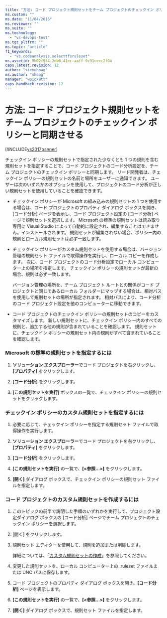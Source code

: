 ```yaml
---
title: "方法: コード プロジェクト規則セットをチーム プロジェクトのチェックイン ポリシーと同期させる | Microsoft Docs"
ms.custom: ""
ms.date: "11/04/2016"
ms.reviewer: ""
ms.suite: ""
ms.technology: 
  - "vs-devops-test"
ms.tgt_pltfrm: ""
ms.topic: "article"
f1_keywords: 
  - "vs.codeanalysis.selecttfsruleset"
ms.assetid: 9b02f934-2db6-41ec-aaff-9c31ceec2f04
caps.latest.revision: 12
author: "stevehoag"
ms.author: "shoag"
manager: "wpickett"
caps.handback.revision: 12
---
```

# 方法: コード プロジェクト規則セットをチーム プロジェクトのチェックイン ポリシーと同期させる
[!INCLUDE[vs2017banner](../code-quality/includes/vs2017banner.md)]

チェックイン ポリシーの規則セットで指定された少なくとも 1 つの規則を含む規則セットを指定することで、コード プロジェクトのコード分析設定を、チーム プロジェクトのチェックイン ポリシーと同期します。  リード開発者は、チェックイン ポリシーの規則セットの名前と場所をユーザーに通知できます。  ユーザーは次のいずれかのオプションを使用して、プロジェクトのコード分析が正しい規則セットを使用していることを確認できます。  
  
-   チェックイン ポリシーが Microsoft の組み込みの規則セットの 1 つを使用する場合は、コード プロジェクトのプロパティ ダイアログ ボックスを開き、\[コード分析\] ページを表示し、コード プロジェクト設定の \[コード分析\] ページで規則セットを選択します。  Microsoft の標準の規則セットは読み取り専用に Visual Studio によって自動的に設定され、編集することはできません。インストールされます。  規則セットが編集されない場合、ポリシー内の規則とローカル規則セットは必ず一致します。  
  
-   チェックイン ポリシーがカスタム規則セットを使用する場合は、バージョン管理の規則セット ファイルで取得操作を実行し、ローカル コピーを作成します。  次に、コード プロジェクトのコード分析設定でローカル コンピューター上の場所を指定します。  チェックイン ポリシーの規則セットが最新の場合、規則は必ず一致します。  
  
     バージョン管理の場所を、チーム プロジェクト ルートとの関係がコード プロジェクトと同じであるローカル フォルダーにマップする場合は、相対パスを使用して規則セットの場所が指定されます。  相対パスにより、コード分析のコード プロジェクト設定を他のコンピューターに移動できます。  
  
-   コード プロジェクトのチェックイン ポリシーの規則セットのコピーをカスタマイズします。  新しい規則セットに、チェックイン ポリシー内のすべての規則と、追加する他の規則が含まれていることを確認します。  規則セットに、チェックイン ポリシーの規則セット内の規則がすべて含まれていることを確認します。  
  
### Microsoft の標準の規則セットを指定するには  
  
1.  **ソリューション エクスプローラー**でコード プロジェクトを右クリックし、**\[プロパティ\]** をクリックします。  
  
2.  **\[コード分析\]** をクリックします。  
  
3.  **\[この規則セットを実行\]** ボックスの一覧で、チェックイン ポリシーの規則セットをクリックします。  
  
### チェックイン ポリシーのカスタム規則セットを指定するには  
  
1.  必要に応じて、チェックイン ポリシーを指定する規則セット ファイルで取得操作を実行します。  
  
2.  **ソリューション エクスプローラー**でコード プロジェクトを右クリックし、**\[プロパティ\]** をクリックします。  
  
3.  **\[コード分析\]** をクリックします。  
  
4.  **\[この規則セットを実行\]** の一覧で、**\[\<参照...\>\]** をクリックします。  
  
5.  **\[開く\]** ダイアログ ボックスで、チェックイン ポリシーの規則セット ファイルを指定します。  
  
### コード プロジェクトのカスタム規則セットを作成するには  
  
1.  このトピックの前半で説明した手順のいずれかを実行して、プロジェクト設定ダイアログ ボックスの \[コード分析\] ページでチーム プロジェクトのチェックイン ポリシーを選択します。  
  
2.  \[開く\] をクリックします。  
  
3.  規則セット エディターを使用して、規則を追加または削除します。  
  
     詳細については、「[カスタム規則セットの作成](../code-quality/creating-custom-code-analysis-rule-sets.md)」を参照してください。  
  
4.  変更した規則セットを、ローカル コンピューター上の .ruleset ファイルまたは UNC パスに保存します。  
  
5.  コード プロジェクトのプロパティ ダイアログ ボックスを開き、**\[コード分析\]** ページを表示します。  
  
6.  **\[この規則セットを実行\]** の一覧で、**\[\<参照...\>\]** をクリックします。  
  
7.  **\[開く\]** ダイアログ ボックスで、規則セット ファイルを指定します。
